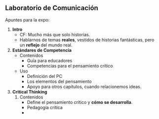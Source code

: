 ## Laboratorio de Comunicación

Apuntes para la expo:

1. **Intro**
	- CF: Mucho más que solo historias.
	- Hablarnos de temas **reales**, vestidos de historias fantásticas, pero un **reflejo** del mundo real.
2. **Estándares de Competencia**
	- Contenidos
		- Guía para educadores
		- Competencias para el pensamiento crítico
	- Uso
		- Definición del PC
		- Los elementos del pensamiento
		- Apoyo para otros capítulos, cuando relacionemos ideas.
3. **Critical Thinking**
	1. Contenidos
		- Define el pensamiento crítico y **cómo se desarrolla**.
		- Pedagogía crítica
		- 